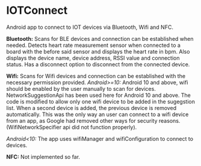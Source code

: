 # IOTConnect
Android app to connect to IOT devices via Bluetooth, Wifi and NFC.

**Bluetooth:**
Scans for BLE devices and connection can be established when needed. Detects heart rate measurement sensor when connected to a board with the before said sensor and displays the heart rate in bpm. Also displays the device name, device address, RSSI value and connection status.
Has a disconnect option to disconnect from the connected device.

**Wifi:**
Scans for Wifi devices and connection can be established with the necessary permission provided. 
*Android>=10:*
Android 10 and above, wifi should be enabled by the user manually to scan for devices. NetworkSuggestionApi has been used here for Android 10 and above. The code is modified to allow only one wifi device to be added in the sugegstion list. When a second device is added, the previous device is removed automatically. This was the only way an user can connect to a wifi device from an app, as Google had removed other ways for security reasons. (WifiNetworkSpecifier api did not function properly).

*Android<10:*
The app uses wifiManager and wifiConfiguration to connect to devices.

**NFC:**
Not implemented so far.
